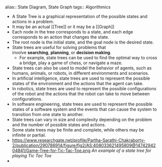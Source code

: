 alias:: State Diagram, State Graph
tags:: Algorithmics

- A State Tree is a graphical representation of the possible states and actions in a problem.
- It may be an actual [[Tree]] or it may be a [[Graph]]
- Each node in the tree corresponds to a state, and each edge corresponds to an action that changes the state.
- The root node is the initial state, and the goal node is the desired state.
- State trees are useful for solving problems that involve **searching**, **planning**, or **decision making**.
	- For example, state trees can be used to find the optimal way to cross a bridge, play a game of chess, or navigate a maze.
- State trees can also be used to model the behavior of agents, such as humans, animals, or robots, in different environments and scenarios.
- In artificial intelligence, state trees are used to represent the possible states of the environment and the actions that the agent can take.
- In robotics, state trees are used to represent the possible configurations of the robot and the actions that the robot can take to move between configurations.
- In software engineering, state trees are used to represent the possible states of a software system and the events that can cause the system to transition from one state to another.
- State trees can vary in size and complexity depending on the problem and the number of possible states and actions.
- Some state trees may be finite and complete, while others may be infinite or partial.
- https://www.researchgate.net/profile/Partha-Sarathi-Chakraborty-2/publication/290786914/figure/fig2/AS:408033621495809@1474294204841/Game-Tree-for-Tic-Tac-Toe.png
  *An example of a state tree for playing Tic Tac Toe*
-